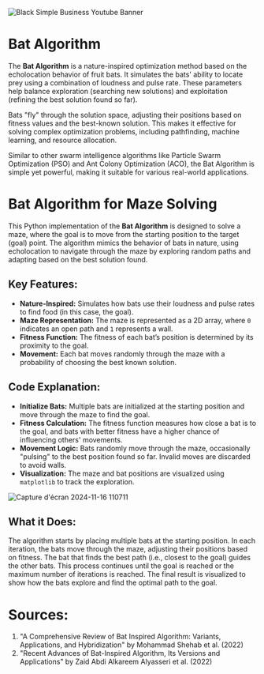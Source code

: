 ![Black Simple Business Youtube Banner](https://github.com/user-attachments/assets/66098abd-7fa5-484f-b30e-d17b09531db5)

# Bat Algorithm

The **Bat Algorithm** is a nature-inspired optimization method based on the echolocation behavior of fruit bats. It simulates the bats' ability to locate prey using a combination of loudness and pulse rate. These parameters help balance exploration (searching new solutions) and exploitation (refining the best solution found so far).

Bats "fly" through the solution space, adjusting their positions based on fitness values and the best-known solution. This makes it effective for solving complex optimization problems, including pathfinding, machine learning, and resource allocation.

Similar to other swarm intelligence algorithms like Particle Swarm Optimization (PSO) and Ant Colony Optimization (ACO), the Bat Algorithm is simple yet powerful, making it suitable for various real-world applications.


# Bat Algorithm for Maze Solving

This Python implementation of the **Bat Algorithm** is designed to solve a maze, where the goal is to move from the starting position to the target (goal) point. The algorithm mimics the behavior of bats in nature, using echolocation to navigate through the maze by exploring random paths and adapting based on the best solution found.

## Key Features:
- **Nature-Inspired:** Simulates how bats use their loudness and pulse rates to find food (in this case, the goal).
- **Maze Representation:** The maze is represented as a 2D array, where `0` indicates an open path and `1` represents a wall.
- **Fitness Function:** The fitness of each bat’s position is determined by its proximity to the goal.
- **Movement:** Each bat moves randomly through the maze with a probability of choosing the best known solution.

## Code Explanation:
- **Initialize Bats:** Multiple bats are initialized at the starting position and move through the maze to find the goal.
- **Fitness Calculation:** The fitness function measures how close a bat is to the goal, and bats with better fitness have a higher chance of influencing others' movements.
- **Movement Logic:** Bats randomly move through the maze, occasionally "pulsing" to the best position found so far. Invalid moves are discarded to avoid walls.
- **Visualization:** The maze and bat positions are visualized using `matplotlib` to track the exploration.

![Capture d'écran 2024-11-16 110711](https://github.com/user-attachments/assets/71758e06-2ba2-431f-b3d2-d42c1eeff798)


## What it Does:
The algorithm starts by placing multiple bats at the starting position. In each iteration, the bats move through the maze, adjusting their positions based on fitness. The bat that finds the best path (i.e., closest to the goal) guides the other bats. This process continues until the goal is reached or the maximum number of iterations is reached. The final result is visualized to show how the bats explore and find the optimal path to the goal.

# Sources:
 1. "A Comprehensive Review of Bat Inspired Algorithm: Variants, Applications, and Hybridization" by Mohammad Shehab et al. (2022)
 2. "Recent Advances of Bat-Inspired Algorithm, Its Versions and Applications" by Zaid Abdi Alkareem Alyasseri et al. (2022)
